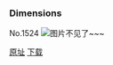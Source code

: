 ### Dimensions
No.1524
![图片不见了~~~](https://imgs.xkcd.com/comics/dimensions.png)

[原址](https://xkcd.com//1524) [下载](https://imgs.xkcd.com/comics/dimensions.png)


